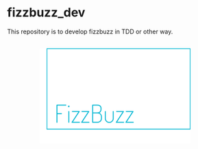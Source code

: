 
# fizzbuzz_dev

This repository is to develop fizzbuzz in TDD or other way.


<br>
<div style="text-align: center;">
  <img src="https://github.com/sasakiK/Images/blob/master/fizzbuzz.png?raw=true" width="70%">
</div>
